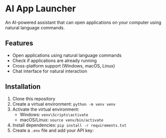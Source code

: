 # AI App Launcher

An AI-powered assistant that can open applications on your computer using natural language commands.

## Features

- Open applications using natural language commands
- Check if applications are already running
- Cross-platform support (Windows, macOS, Linux)
- Chat interface for natural interaction

## Installation

1. Clone this repository
2. Create a virtual environment: `python -m venv venv`
3. Activate the virtual environment:
   - Windows: `venv\Scripts\activate`
   - macOS/Linux: `source venv/bin/activate`
4. Install dependencies: `pip install -r requirements.txt`
5. Create a `.env` file and add your API key:
